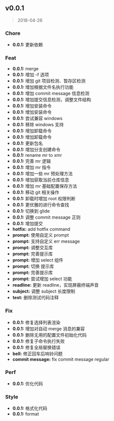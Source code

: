 
<a name="v0.0.1"></a>
## v0.0.1

> 2018-04-26

### Chore

* **0.0.1:** 更新依赖

### Feat

* **0.0.1:** merge
* **0.0.1:** 增加 -f 选项
* **0.0.1:** 增加 git 项目检测、暂存区检测
* **0.0.1:** 增加根据文件名执行功能
* **0.0.1:** 增加 commit message 信息检测
* **0.0.1:** 增加提交信息检测，调整文件结构
* **0.0.1:** 增加安装命令
* **0.0.1:** 增加安装命令
* **0.0.1:** 尝试兼容 windows
* **0.0.1:** 移除 windows 支持
* **0.0.1:** 增加卸载命令
* **0.0.1:** 增加卸载命令
* **0.0.1:** 更新包名
* **0.0.1:** 增加分支创建命令
* **0.0.1:** rename mr to xmr
* **0.0.1:** 完善 mr 逻辑
* **0.0.1:** 增加 mr 指令
* **0.0.1:** 增加一些 mr 预处理方法
* **0.0.1:** 增加获取当前仓库信息
* **0.0.1:** 增加 mr 基础配置保存方法
* **0.0.1:** 移动 git 相关操作
* **0.0.1:** 卸载时增加 root 权限判断
* **0.0.1:** 更优雅的进行命令查找
* **0.0.1:** 切换到 glide
* **0.0.1:** 调整 commit message 正则
* **0.0.1:** 增加提交
* **hotfix:** add hotfix command
* **prompt:** 使用自定义 prompt
* **prompt:** 支持自定义 err message
* **prompt:** 调整交互库
* **prompt:** 完善提示库
* **prompt:** 增加 select 组件
* **prompt:** 切换 提示库
* **prompt:** 完善提示库
* **prompt:** 尝试增加 select 功能
* **readline:** 更新 readline，实现屏蔽终端声音
* **subject:** 调整 subject 长度限制
* **test:** 删除测试代码注释

### Fix

* **0.0.1:** 修复选择列表渲染
* **0.0.1:** 增加对自动 merge 消息的兼容
* **0.0.1:** 删除无用的配置文件初始化代码
* **0.0.1:** 修复子命令执行失败
* **0.0.1:** 修复全局替换错误
* **bell:** 修正回车后响铃问题
* **commit message:** fix commit message regular

### Perf

* **0.0.1:** 优化代码

### Style

* **0.0.1:** 格式化代码
* **0.0.1:** format

